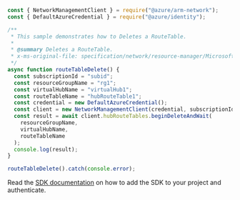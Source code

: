 ```javascript
const { NetworkManagementClient } = require("@azure/arm-network");
const { DefaultAzureCredential } = require("@azure/identity");

/**
 * This sample demonstrates how to Deletes a RouteTable.
 *
 * @summary Deletes a RouteTable.
 * x-ms-original-file: specification/network/resource-manager/Microsoft.Network/stable/2021-05-01/examples/HubRouteTableDelete.json
 */
async function routeTableDelete() {
  const subscriptionId = "subid";
  const resourceGroupName = "rg1";
  const virtualHubName = "virtualHub1";
  const routeTableName = "hubRouteTable1";
  const credential = new DefaultAzureCredential();
  const client = new NetworkManagementClient(credential, subscriptionId);
  const result = await client.hubRouteTables.beginDeleteAndWait(
    resourceGroupName,
    virtualHubName,
    routeTableName
  );
  console.log(result);
}

routeTableDelete().catch(console.error);
```

Read the [SDK documentation](https://github.com/Azure/azure-sdk-for-js/blob/%40azure%2Farm-network_27.0.0/sdk/network/arm-network/README.md) on how to add the SDK to your project and authenticate.
